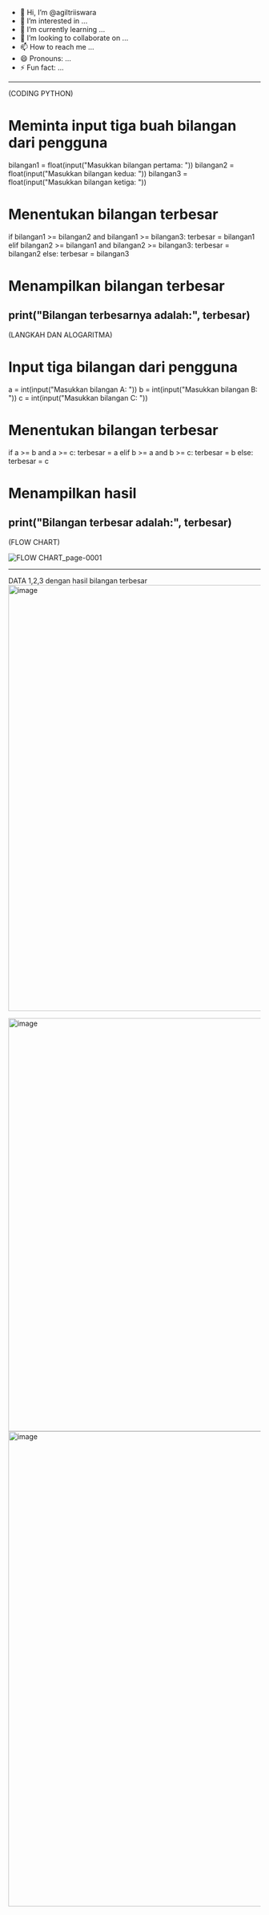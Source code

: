 - 👋 Hi, I’m @agiltriiswara
- 👀 I’m interested in ...
- 🌱 I’m currently learning ...
- 💞️ I’m looking to collaborate on ...
- 📫 How to reach me ...
- 😄 Pronouns: ...
- ⚡ Fun fact: ...

<!---
agiltriiswara/agiltriiswara is a ✨ special ✨ repository because its `README.md` (this file) appears on your GitHub profile.
You can click the Preview link to take a look at your changes.
--->
---------------------------------------------------------------------------------
(CODING PYTHON)

# Meminta input tiga buah bilangan dari pengguna
bilangan1 = float(input("Masukkan bilangan pertama: "))
bilangan2 = float(input("Masukkan bilangan kedua: "))
bilangan3 = float(input("Masukkan bilangan ketiga: "))

# Menentukan bilangan terbesar
if bilangan1 >= bilangan2 and bilangan1 >= bilangan3:
    terbesar = bilangan1
elif bilangan2 >= bilangan1 and bilangan2 >= bilangan3:
    terbesar = bilangan2
else:
    terbesar = bilangan3

# Menampilkan bilangan terbesar
print("Bilangan terbesarnya adalah:", terbesar)
-----------------------------------------------------------------------------------

(LANGKAH DAN ALOGARITMA)
# Input tiga bilangan dari pengguna
a = int(input("Masukkan bilangan A: "))
b = int(input("Masukkan bilangan B: "))
c = int(input("Masukkan bilangan C: "))

# Menentukan bilangan terbesar
if a >= b and a >= c:
    terbesar = a
elif b >= a and b >= c:
    terbesar = b
else:
    terbesar = c

# Menampilkan hasil
print("Bilangan terbesar adalah:", terbesar)
-------------------------------------------------------------------------------------

(FLOW CHART)

   


    
    
 ![FLOW CHART_page-0001](https://github.com/user-attachments/assets/bddb7995-63cf-4101-914f-6e3958ed5d80)

    





----------------------------------------------------------------------------------------------------
DATA 1,2,3 dengan hasil bilangan terbesar
<img width="851" alt="image" src="https://github.com/user-attachments/assets/09c130bd-122a-4b1c-b7e8-436761006bf2">





<img width="825" alt="image" src="https://github.com/user-attachments/assets/54529fba-3f50-4bc5-a96c-3dbb6e06916b">










<img width="949" alt="image" src="https://github.com/user-attachments/assets/81324781-b20d-4c36-92fa-2468ad0df262">



